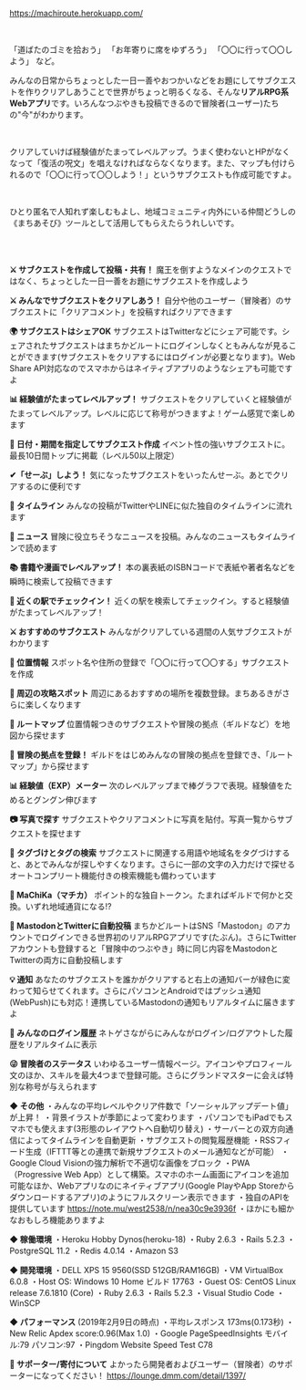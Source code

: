 https://machiroute.herokuapp.com/

<br>

「道ばたのゴミを拾おう」
「お年寄りに席をゆずろう」
「〇〇に行って〇〇しよう」 など。

みんなの日常からちょっとした一日一善やおつかいなどをお題にしてサブクエストを作りクリアしあうことで世界がちょっと明るくなる、そんな<b>リアルRPG系Webアプリ</b>です。いろんなつぶやきも投稿できるので冒険者(ユーザー)たちの"今"がわかります。

<br>

クリアしていけば経験値がたまってレベルアップ。うまく使わないとHPがなくなって「復活の呪文」を唱えなければならなくなります。また、マップも付けられるので「〇〇に行って〇〇しよう！」というサブクエストも作成可能ですよ。

<br>

ひとり匿名で人知れず楽しむもよし、地域コミュニティ内外にいる仲間どうしの《まちあそび》ツールとして活用してもらえたらうれしいです。

<br><br>

<b>⚔ サブクエストを作成して投稿・共有！</b>
魔王を倒すようなメインのクエストではなく、ちょっとした一日一善をお題にサブクエストを作成しよう

<b>⚔ みんなでサブクエストをクリアしあう！</b>
自分や他のユーザー（冒険者）のサブクエストに「クリアコメント」を投稿すればクリアできます

<b>🌍 サブクエストはシェアOK</b>
サブクエストはTwitterなどにシェア可能です。シェアされたサブクエストはまちかどルートにログインしなくともみんなが見ることができます(サブクエストをクリアするにはログインが必要となります)。Web Share API対応なのでスマホからはネイティブアプリのようなシェアも可能ですよ

<b>📊 経験値がたまってレベルアップ！</b>
サブクエストをクリアしていくと経験値がたまってレベルアップ。レベルに応じて称号がつきますよ！ゲーム感覚で楽しめます

<b>📆 日付・期間を指定してサブクエスト作成</b>
イベント性の強いサブクエストに。最長10日間トップに掲載（レベル50以上限定）

<b>✔「せーぶ」しよう！</b>
気になったサブクエストをいったんせーぶ。あとでクリアするのに便利です

<b>📝 タイムライン</b>
みんなの投稿がTwitterやLINEに似た独自のタイムラインに流れます

<b>📰 ニュース</b>
冒険に役立ちそうなニュースを投稿。みんなのニュースもタイムラインで読めます

<b>📚 書籍や漫画でレベルアップ！</b>
本の裏表紙のISBNコードで表紙や著者名などを瞬時に検索して投稿できます

<b>🚃 近くの駅でチェックイン！</b>
近くの駅を検索してチェックイン。すると経験値がたまってレベルアップ！

<b>⚔ おすすめのサブクエスト</b>
みんながクリアしている週間の人気サブクエストがわかります

<b>🗾 位置情報</b>
スポット名や住所の登録で「〇〇に行って〇〇する」サブクエストを作成

<b>🗾 周辺の攻略スポット</b>
周辺にあるおすすめの場所を複数登録。まちあるきがさらに楽しくなります

<b>🚩 ルートマップ</b>
位置情報つきのサブクエストや冒険の拠点（ギルドなど）を地図から探せます

<b>🕍 冒険の拠点を登録！</b>
ギルドをはじめみんなの冒険の拠点を登録でき、「ルートマップ」から探せます

<b>📊 経験値（EXP）メーター </b>
次のレベルアップまで棒グラフで表現。経験値をためるとグングン伸びます

<b>📷 写真で探す</b>
サブクエストやクリアコメントに写真を貼付。写真一覧からサブクエストを探せます

<b>📎 タグづけとタグの検索</b>
サブクエストに関連する用語や地域名をタグづけすると、あとでみんなが探しやすくなります。さらに一部の文字の入力だけで探せるオートコンプリート機能付きの検索機能も備わっています

<b>🎁 MaChiKa（マチカ）</b>
ポイント的な独自トークン。たまればギルドで何かと交換。いずれ地域通貨になる!?

<b>📣 MastodonとTwitterに自動投稿</b>
まちかどルートはSNS「Mastodon」のアカウントでログインできる世界初のリアルRPGアプリです(たぶん)。さらにTwitterアカウントも登録すると「冒険中のつぶやき」時に同じ内容をMastodonとTwitterの両方に自動投稿します

<b>💡 通知</b>
あなたのサブクエストを誰かがクリアすると右上の通知バーが緑色に変わって知らせてくれます。さらにパソコンとAndroidではプッシュ通知(WebPush)にも対応！連携しているMastodonの通知もリアルタイムに届きますよ

<b>🚪 みんなのログイン履歴</b>
ネトゲさながらにみんながログイン/ログアウトした履歴をリアルタイムに表示

<b>😜 冒険者のステータス</b>
いわゆるユーザー情報ページ。アイコンやプロフィール文のほか、スキルを最大4つまで登録可能。さらにグランドマスターに会えば特別な称号が与えられます

<b>◆ その他</b>
・みんなの平均レベルやクリア件数で「ソーシャルアップデート値」が上昇！
・背景イラストが季節によって変わります
・パソコンでもiPadでもスマホでも使えます(3形態のレイアウトへ自動切り替え)
・サーバーとの双方向通信によってタイムラインを自動更新
・サブクエストの閲覧履歴機能
・RSSフィード生成（IFTTT等との連携で新規サブクエストのメール通知などが可能）
・Google Cloud Visionの強力解析で不適切な画像をブロック
・PWA（Progressive Web App）として構築。スマホのホーム画面にアイコンを追加可能なほか、Webアプリなのにネイティブアプリ(Google PlayやApp Storeからダウンロードするアプリ)のようにフルスクリーン表示できます
・独自のAPIを提供しています
https://note.mu/west2538/n/nea30c9e3936f
・ほかにも細かなおもしろ機能ありますよ

<b>◆ 稼働環境</b>
・Heroku Hobby Dynos(heroku-18)
・Ruby 2.6.3
・Rails 5.2.3
・PostgreSQL 11.2
・Redis 4.0.14
・Amazon S3

<b>◆ 開発環境</b>
・DELL XPS 15 9560(SSD 512GB/RAM16GB)
・VM VirtualBox 6.0.8
・Host OS: Windows 10 Home ビルド 17763
・Guest OS: CentOS Linux release 7.6.1810 (Core)
・Ruby 2.6.3
・Rails 5.2.3
・Visual Studio Code
・WinSCP

<b>◆ パフォーマンス</b>
(2019年2月9日の時点)
・平均レスポンス 173ms(0.173秒)
・New Relic Apdex score:0.96(Max 1.0)
・Google PageSpeedInsights モバイル:79 パソコン:97
・Pingdom Website Speed Test C78

<b>💚 サポーター/寄付について</b>
よかったら開発者およびユーザー（冒険者）のサポーターになってください！
https://lounge.dmm.com/detail/1397/